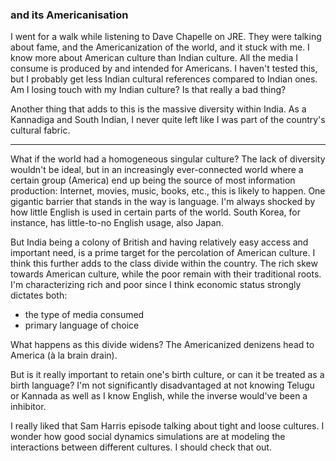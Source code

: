 ### and its Americanisation

I went for a walk while listening to Dave Chapelle on JRE. They were talking
about fame, and the Americanization of the world, and it stuck with me. I know
more about American culture than Indian culture. All the media I consume is
produced by and intended for Americans. I haven't tested this, but I probably
get less Indian cultural references compared to Indian ones. Am I losing touch
with my Indian culture? Is that really a bad thing?

Another thing that adds to this is the massive diversity within India. As a Kannadiga
and South Indian, I never quite left like I was part of the country's cultural fabric.

---

What if the world had a homogeneous singular culture? The lack of diversity
wouldn't be ideal, but in an increasingly ever-connected world where a certain
group (America) end up being the source of most information production: Internet,
movies, music, books, etc., this is likely to happen. One gigantic barrier that
stands in the way is language. I'm always shocked by how little English is used in
certain parts of the world. South Korea, for instance, has little-to-no English usage,
also Japan.

But India being a colony of British and having relatively easy access and important
need, is a prime target for the percolation of American culture. I think this
further adds to the class divide within the country. The rich skew towards American culture,
while the poor remain with their traditional roots. I'm characterizing rich and poor since
I think economic status strongly dictates both:
- the type of media consumed
- primary language of choice 

What happens as this divide widens? The Americanized denizens head to America (à la brain drain).

But is it really important to retain one's birth culture, or can it be treated as a birth
language? I'm not significantly disadvantaged at not knowing Telugu or Kannada as well as I
know English, while the inverse would've been a inhibitor.

I really liked that Sam Harris episode talking about tight and loose cultures. I wonder how
good social dynamics simulations are at modeling the interactions between different cultures.
I should check that out.
